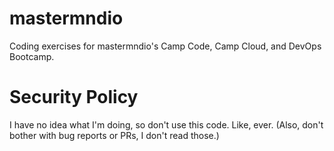 # mastermndio
Coding exercises for mastermndio's Camp Code, Camp Cloud, and DevOps Bootcamp.

# Security Policy
I have no idea what I'm doing, so don't use this code. Like, ever. (Also, don't bother with bug reports or PRs, I don't read those.)
